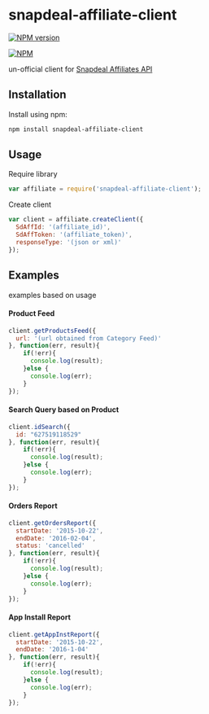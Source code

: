 # snapdeal-affiliate-client
[![NPM version](https://badge.fury.io/js/snapdeal-affiliate-client.svg)](https://www.npmjs.com/package/snapdeal-affiliate-client) 

[![NPM](https://nodei.co/npm/snapdeal-affiliate-client.png?mini=true)](https://nodei.co/npm/snapdeal-affiliate-client/)

un-official client for [Snapdeal Affiliates API](https://affiliate.snapdeal.com)

## Installation
Install using npm:
```sh
npm install snapdeal-affiliate-client
```

## Usage
Require library
```javascript
var affiliate = require('snapdeal-affiliate-client');
```
Create client
```javascript
var client = affiliate.createClient({
  SdAffId: '(affiliate_id)',
  SdAffToken: '(affiliate_token)',
  responseType: '(json or xml)'
});
```
## Examples
examples based on usage
#### Product Feed
```javascript
client.getProductsFeed({
  url: '(url obtained from Category Feed)'
}, function(err, result){
    if(!err){
      console.log(result);
    }else {
      console.log(err);
    }
});
```
#### Search Query based on Product
```javascript
client.idSearch({
  id: "627519118529"
}, function(err, result){
    if(!err){
      console.log(result);
    }else {
      console.log(err);
    }
});
```
#### Orders Report
```javascript
client.getOrdersReport({
  startDate: '2015-10-22',
  endDate: '2016-02-04',
  status: 'cancelled'
}, function(err, result){
    if(!err){
      console.log(result);
    }else {
      console.log(err);
    }
});
```
#### App Install Report
```javascript
client.getAppInstReport({
  startDate: '2015-10-22',
  endDate: '2016-1-04'
}, function(err, result){
    if(!err){
      console.log(result);
    }else {
      console.log(err);
    }
});
```
